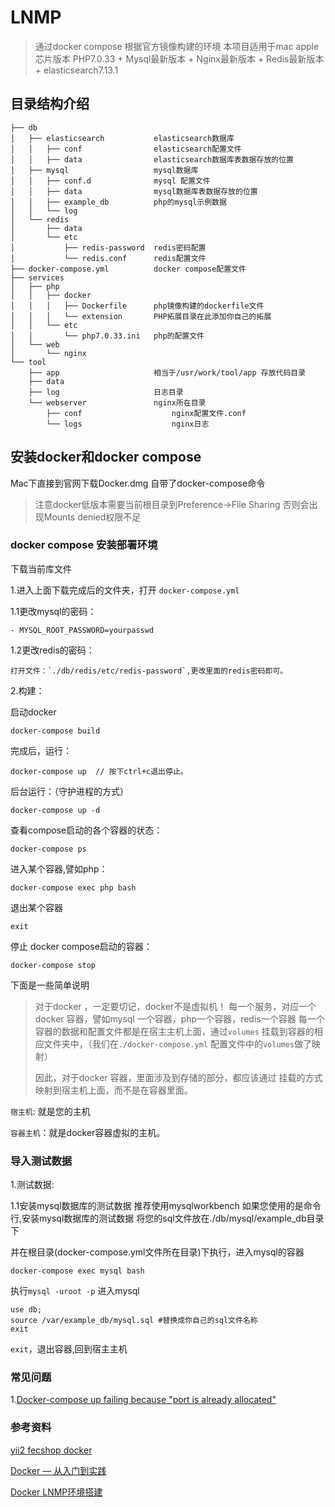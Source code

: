 
LNMP
=============

> 通过docker compose 根据官方镜像构建的环境 本项目适用于mac apple芯片版本
> PHP7.0.33 + Mysql最新版本 + Nginx最新版本 + Redis最新版本 + elasticsearch7.13.1



目录结构介绍
---------

	├── db
	│   ├── elasticsearch           elasticsearch数据库
	│   │   ├── conf          		elasticsearch配置文件
	│   │   ├── data				elasticsearch数据库表数据存放的位置
	│   ├── mysql             		mysql数据库
	│   │   ├── conf.d          	mysql 配置文件
	│   │   ├── data				mysql数据库表数据存放的位置
	│   │   ├── example_db			php的mysql示例数据
	│   │   └── log
	│   └── redis				
	│       ├── data
	│       └── etc
	│           ├── redis-password 	redis密码配置
	│           └── redis.conf 		redis配置文件
	├── docker-compose.yml			docker compose配置文件
	├── services
	│   ├── php
	│   │   ├── docker
	│   │   │   ├── Dockerfile		php镜像构建的dockerfile文件
	│   │   │   └── extension		PHP拓展目录在此添加你自己的拓展
	│   │   └── etc
	│   │       └── php7.0.33.ini	php的配置文件
	│   └── web
	│       └── nginx
	└── tool
	    ├── app 					相当于/usr/work/tool/app 存放代码目录
	    ├── data
	    ├── log						日志目录
	    └── webserver 				nginx所在目录
	        ├── conf					nginx配置文件.conf
	        └── logs					nginx日志

安装docker和docker compose
-------------------------

Mac下直接到官网下载Docker.dmg 自带了docker-compose命令 

>注意docker低版本需要当前根目录到Preference->File Sharing 否则会出现Mounts denied权限不足



### docker compose 安装部署环境

下载当前库文件

1.进入上面下载完成后的文件夹，打开 `docker-compose.yml`

1.1更改mysql的密码：
```
- MYSQL_ROOT_PASSWORD=yourpasswd
```

1.2更改redis的密码：

```
打开文件：`./db/redis/etc/redis-password`,更改里面的redis密码即可。
```


2.构建：

启动docker

```
docker-compose build
```


完成后，运行：

```
docker-compose up  // 按下ctrl+c退出停止。
```

后台运行：（守护进程的方式）

```
docker-compose up -d
```

查看compose启动的各个容器的状态：

```
docker-compose ps
```

进入某个容器,譬如php：

```
docker-compose exec php bash
```

退出某个容器

```
exit
```


停止 docker compose启动的容器：

```
docker-compose stop
```

下面是一些简单说明


> 对于docker ，一定要切记，docker不是虚拟机！
> 每一个服务，对应一个docker 容器，譬如mysql
> 一个容器，php一个容器，redis一个容器
> 每一个容器的数据和配置文件都是在宿主主机上面，通过`volumes`
> 挂载到容器的相应文件夹中，（我们在`./docker-compose.yml`
> 配置文件中的`volumes`做了映射）
> 
> 因此，对于docker 容器，里面涉及到存储的部分，都应该通过
> 挂载的方式映射到宿主机上面，而不是在容器里面。

`宿主机`: 就是您的主机

`容器主机`：就是docker容器虚拟的主机。



### 导入测试数据


1.测试数据:

1.1安装mysql数据库的测试数据 推荐使用mysqlworkbench 如果您使用的是命令行,安装mysql数据库的测试数据 将您的sql文件放在./db/mysql/example_db目录下


并在根目录(docker-compose.yml文件所在目录)下执行，进入mysql的容器

```
docker-compose exec mysql bash
```

执行`mysql -uroot -p` 进入mysql

```
use db;
source /var/example_db/mysql.sql #替换成你自己的sql文件名称
exit
```

`exit`，退出容器,回到宿主主机


### 常见问题
1.[Docker-compose up failing because "port is already allocated"](https://github.com/docker/compose/issues/4950)



### 参考资料
[yii2 fecshop docker](https://github.com/fecshop/yii2_fecshop_docker)

[Docker — 从入门到实践](https://yeasy.gitbooks.io/docker_practice)

[Docker LNMP环境搭建](https://www.awaimai.com/2120.html)
